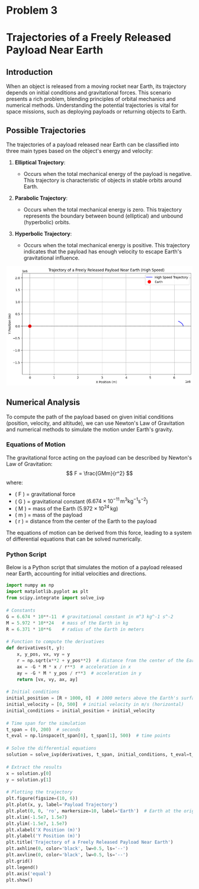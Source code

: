 # Problem 3
# Trajectories of a Freely Released Payload Near Earth

## Introduction

When an object is released from a moving rocket near Earth, its trajectory depends on initial conditions and gravitational forces. This scenario presents a rich problem, blending principles of orbital mechanics and numerical methods. Understanding the potential trajectories is vital for space missions, such as deploying payloads or returning objects to Earth.

## Possible Trajectories

The trajectories of a payload released near Earth can be classified into three main types based on the object's energy and velocity:

1. **Elliptical Trajectory**:
   - Occurs when the total mechanical energy of the payload is negative. This trajectory is characteristic of objects in stable orbits around Earth.

2. **Parabolic Trajectory**:
   - Occurs when the total mechanical energy is zero. This trajectory represents the boundary between bound (elliptical) and unbound (hyperbolic) orbits.

3. **Hyperbolic Trajectory**:
   - Occurs when the total mechanical energy is positive. This trajectory indicates that the payload has enough velocity to escape Earth's gravitational influence.
 
![alt text](image-3.png)






## Numerical Analysis

To compute the path of the payload based on given initial conditions (position, velocity, and altitude), we can use Newton's Law of Gravitation and numerical methods to simulate the motion under Earth's gravity.

### Equations of Motion

The gravitational force acting on the payload can be described by Newton's Law of Gravitation:
$$
F = \frac{GMm}{r^2}
$$
where:
- \( F \) = gravitational force
- \( G \) = gravitational constant ($6.674 \times 10^{-11} \, \text{m}^3 \text{kg}^{-1} \text{s}^{-2}$)
- \( M \) = mass of the Earth ($5.972 \times 10^{24} \, \text{kg}$)
- \( m \) = mass of the payload
- \( r \) = distance from the center of the Earth to the payload

The equations of motion can be derived from this force, leading to a system of differential equations that can be solved numerically.

### Python Script

Below is a Python script that simulates the motion of a payload released near Earth, accounting for initial velocities and directions.

```python
import numpy as np
import matplotlib.pyplot as plt
from scipy.integrate import solve_ivp

# Constants
G = 6.674 * 10**-11  # gravitational constant in m^3 kg^-1 s^-2
M = 5.972 * 10**24   # mass of the Earth in kg
R = 6.371 * 10**6    # radius of the Earth in meters

# Function to compute the derivatives
def derivatives(t, y):
    x, y_pos, vx, vy = y
    r = np.sqrt(x**2 + y_pos**2)  # distance from the center of the Earth
    ax = -G * M * x / r**3  # acceleration in x
    ay = -G * M * y_pos / r**3  # acceleration in y
    return [vx, vy, ax, ay]

# Initial conditions
initial_position = [R + 1000, 0]  # 1000 meters above the Earth's surface
initial_velocity = [0, 500]  # initial velocity in m/s (horizontal)
initial_conditions = initial_position + initial_velocity

# Time span for the simulation
t_span = (0, 200)  # seconds
t_eval = np.linspace(t_span[0], t_span[1], 500)  # time points

# Solve the differential equations
solution = solve_ivp(derivatives, t_span, initial_conditions, t_eval=t_eval)

# Extract the results
x = solution.y[0]
y = solution.y[1]

# Plotting the trajectory
plt.figure(figsize=(10, 6))
plt.plot(x, y, label='Payload Trajectory')
plt.plot(0, 0, 'ro', markersize=10, label='Earth')  # Earth at the origin
plt.xlim(-1.5e7, 1.5e7)
plt.ylim(-1.5e7, 1.5e7)
plt.xlabel('X Position (m)')
plt.ylabel('Y Position (m)')
plt.title('Trajectory of a Freely Released Payload Near Earth')
plt.axhline(0, color='black', lw=0.5, ls='--')
plt.axvline(0, color='black', lw=0.5, ls='--')
plt.grid()
plt.legend()
plt.axis('equal')
plt.show()

